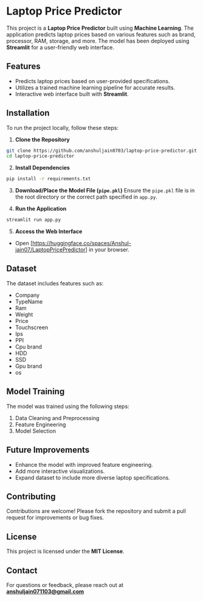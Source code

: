 # Laptop Price Predictor

This project is a **Laptop Price Predictor** built using **Machine Learning**. The application predicts laptop prices based on various features such as brand, processor, RAM, storage, and more. The model has been deployed using **Streamlit** for a user-friendly web interface.

## Features
- Predicts laptop prices based on user-provided specifications.
- Utilizes a trained machine learning pipeline for accurate results.
- Interactive web interface built with **Streamlit**.

## Installation

To run the project locally, follow these steps:

1. **Clone the Repository**
```bash
git clone https://github.com/anshuljain0703/laptop-price-predictor.git
cd laptop-price-predictor
```

2. **Install Dependencies**
```bash
pip install -r requirements.txt
```

3. **Download/Place the Model File (`pipe.pkl`)**
Ensure the `pipe.pkl` file is in the root directory or the correct path specified in `app.py`.

4. **Run the Application**
```bash
streamlit run app.py
```

5. **Access the Web Interface**
- Open [https://huggingface.co/spaces/Anshul-jain07/LaptopPricePredictor] in your browser.

## Dataset
The dataset includes features such as:
- Company  
- TypeName  
- Ram  
- Weight  
- Price  
- Touchscreen  
- Ips  
- PPI  
- Cpu brand  
- HDD  
- SSD  
- Gpu brand  
- os  

## Model Training
The model was trained using the following steps:
1. Data Cleaning and Preprocessing
2. Feature Engineering
3. Model Selection 


## Future Improvements
- Enhance the model with improved feature engineering.
- Add more interactive visualizations.
- Expand dataset to include more diverse laptop specifications.

## Contributing
Contributions are welcome! Please fork the repository and submit a pull request for improvements or bug fixes.

## License
This project is licensed under the **MIT License**.

## Contact
For questions or feedback, please reach out at **anshuljain071103@gmail.com**

